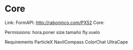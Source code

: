 # Core

Link:
FormAPI: http://raboninco.com/PX52
Core:



Permissions:
hora.poner
size.tamaño
fly.vuelo


Requirements
ParticleX
NavilCompass
ColorChat
UltraCape
